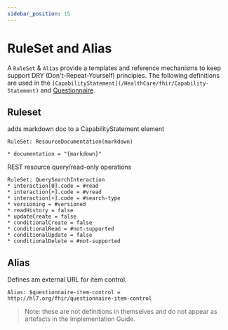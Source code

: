 ```yaml
---
sidebar_position: 15
---
```


# RuleSet and Alias

A `RuleSet` & `Alias` provide a templates and reference mechanisms to keep support DRY (Don't-Repeat-Yourself) principles. The following definitions are used in the `[CapabilityStatement](/HealthCare/fhir/Capability-Statement)` and [Questionnaire](/HealthCare/fhir/Questionnaires).

## Ruleset

adds markdown doc to a CapabilityStatement element

```
RuleSet: ResourceDocumentation(markdown)

* documentation = "{markdown}"
```

REST resource query/read-only operations

```
RuleSet: QuerySearchInteraction
* interaction[0].code = #read
* interaction[+].code = #vread
* interaction[+].code = #search-type
* versioning = #versioned
* readHistory = false
* updateCreate = false
* conditionalCreate = false
* conditionalRead = #not-supported
* conditionalUpdate = false
* conditionalDelete = #not-supported
```

## Alias

Defines am external URL for item control.

```
Alias: $questionnaire-item-control = http://hl7.org/fhir/questionnaire-item-control
```

> Note: these are not definitions in themselves and do not appear as artefacts in the Implementation Guide.
